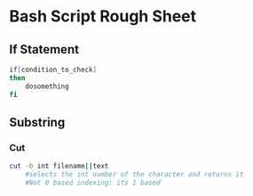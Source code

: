 # Bash Script Rough Sheet

## If Statement

```bash
if[condition_to_check]
then
    dosomething
fi
```

## Substring

### Cut

```bash
cut -b int filename||text
    #selects the int number of the character and returns it
    #Not 0 based indexing: its 1 based
```

